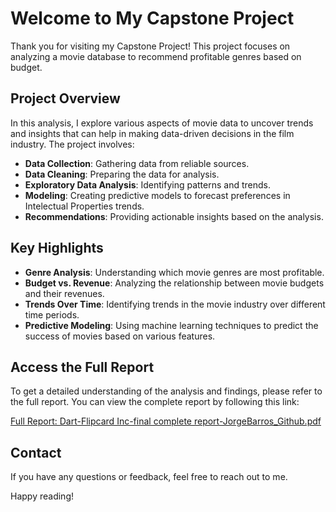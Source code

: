 # Welcome to My Capstone Project

Thank you for visiting my Capstone Project! This project focuses on analyzing a movie database to recommend profitable genres based on budget.

## Project Overview

In this analysis, I explore various aspects of movie data to uncover trends and insights that can help in making data-driven decisions in the film industry. The project involves:

- **Data Collection**: Gathering data from reliable sources.
- **Data Cleaning**: Preparing the data for analysis.
- **Exploratory Data Analysis**: Identifying patterns and trends.
- **Modeling**: Creating predictive models to forecast preferences in Intelectual Properties trends.
- **Recommendations**: Providing actionable insights based on the analysis.

## Key Highlights

- **Genre Analysis**: Understanding which movie genres are most profitable.
- **Budget vs. Revenue**: Analyzing the relationship between movie budgets and their revenues.
- **Trends Over Time**: Identifying trends in the movie industry over different time periods.
- **Predictive Modeling**: Using machine learning techniques to predict the success of movies based on various features.

## Access the Full Report

To get a detailed understanding of the analysis and findings, please refer to the full report. You can view the complete report by following this link:

[Full Report: Dart-Flipcard Inc-final complete report-JorgeBarros_Github.pdf](DataProjects/MovieDataBaseAnalysis/Dart-Flipcard%20Inc-final%20complete%20report-JorgeBarros_Github.pdf)


## Contact

If you have any questions or feedback, feel free to reach out to me.

Happy reading!
